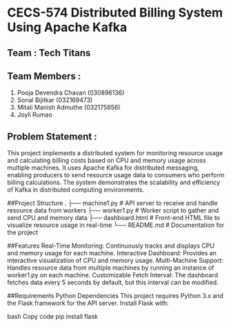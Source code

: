 # CECS-574 Distributed Billing System Using Apache Kafka

## Team : Tech Titans

## Team Members :
  1. Pooja Devendra Chavan (030896136)
  2. Sonal Bijitkar (032169473)
  3. Mitali Manish Admuthe (032175856)
  4. Joyli Rumao

## Problem Statement :
This project implements a distributed system for monitoring resource usage and calculating billing costs based on CPU and memory usage across multiple machines. It uses Apache Kafka for distributed messaging, enabling producers to send resource usage data to consumers who perform billing calculations. The system demonstrates the scalability and efficiency of Kafka in distributed computing environments.

##Project Structure
.
├── machine1.py        # API server to receive and handle resource data from workers
├── worker1.py         # Worker script to gather and send CPU and memory data
├── dashboard.html     # Front-end HTML file to visualize resource usage in real-time
└── README.md          # Documentation for the project

##Features
Real-Time Monitoring: Continuously tracks and displays CPU and memory usage for each machine.
Interactive Dashboard: Provides an interactive visualization of CPU and memory usage.
Multi-Machine Support: Handles resource data from multiple machines by running an instance of worker1.py on each machine.
Customizable Fetch Interval: The dashboard fetches data every 5 seconds by default, but this interval can be modified.

##Requirements
Python Dependencies
This project requires Python 3.x and the Flask framework for the API server. Install Flask with:

bash
Copy code
pip install flask

